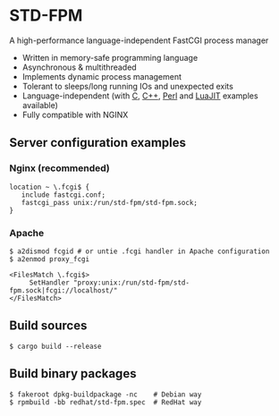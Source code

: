 STD-FPM
=============
A high-performance language-independent FastCGI process manager
* Written in memory-safe programming language
* Asynchronous & multithreaded
* Implements dynamic process management
* Tolerant to sleeps/long running IOs and unexpected exits
* Language-independent (with [C](/examples/c/), [C++](/examples/c++/), [Perl](/examples/perl/) and [LuaJIT](/examples/luajit/) examples available)
* Fully compatible with NGINX

## Server configuration examples
### Nginx (recommended)
```nohighlight
location ~ \.fcgi$ {
   include fastcgi.conf;
   fastcgi_pass unix:/run/std-fpm/std-fpm.sock;
}
```
### Apache
```nohighlight
$ a2dismod fcgid # or untie .fcgi handler in Apache configuration
$ a2enmod proxy_fcgi
```
```nohighlight
<FilesMatch \.fcgi$>
     SetHandler "proxy:unix:/run/std-fpm/std-fpm.sock|fcgi://localhost/"
</FilesMatch>
```
## Build sources
```nohighlight
$ cargo build --release
```
## Build binary packages
```nohighlight
$ fakeroot dpkg-buildpackage -nc    # Debian way
$ rpmbuild -bb redhat/std-fpm.spec  # RedHat way
```
